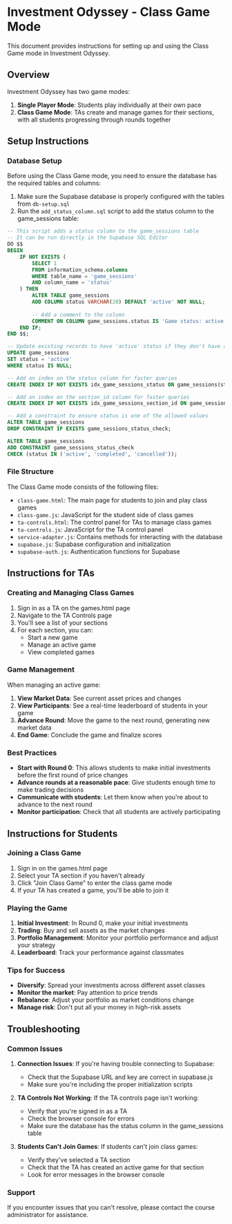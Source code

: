 # Investment Odyssey - Class Game Mode

This document provides instructions for setting up and using the Class Game mode in Investment Odyssey.

## Overview

Investment Odyssey has two game modes:
1. **Single Player Mode**: Students play individually at their own pace
2. **Class Game Mode**: TAs create and manage games for their sections, with all students progressing through rounds together

## Setup Instructions

### Database Setup

Before using the Class Game mode, you need to ensure the database has the required tables and columns:

1. Make sure the Supabase database is properly configured with the tables from `db-setup.sql`
2. Run the `add_status_column.sql` script to add the status column to the game_sessions table:

```sql
-- This script adds a status column to the game_sessions table
-- It can be run directly in the Supabase SQL Editor
DO $$
BEGIN
    IF NOT EXISTS (
        SELECT 1
        FROM information_schema.columns
        WHERE table_name = 'game_sessions'
        AND column_name = 'status'
    ) THEN
        ALTER TABLE game_sessions
        ADD COLUMN status VARCHAR(20) DEFAULT 'active' NOT NULL;
        
        -- Add a comment to the column
        COMMENT ON COLUMN game_sessions.status IS 'Game status: active, completed, or cancelled';
    END IF;
END $$;

-- Update existing records to have 'active' status if they don't have a status
UPDATE game_sessions
SET status = 'active'
WHERE status IS NULL;

-- Add an index on the status column for faster queries
CREATE INDEX IF NOT EXISTS idx_game_sessions_status ON game_sessions(status);

-- Add an index on the section_id column for faster queries
CREATE INDEX IF NOT EXISTS idx_game_sessions_section_id ON game_sessions(section_id);

-- Add a constraint to ensure status is one of the allowed values
ALTER TABLE game_sessions
DROP CONSTRAINT IF EXISTS game_sessions_status_check;

ALTER TABLE game_sessions
ADD CONSTRAINT game_sessions_status_check
CHECK (status IN ('active', 'completed', 'cancelled'));
```

### File Structure

The Class Game mode consists of the following files:

- `class-game.html`: The main page for students to join and play class games
- `class-game.js`: JavaScript for the student side of class games
- `ta-controls.html`: The control panel for TAs to manage class games
- `ta-controls.js`: JavaScript for the TA control panel
- `service-adapter.js`: Contains methods for interacting with the database
- `supabase.js`: Supabase configuration and initialization
- `supabase-auth.js`: Authentication functions for Supabase

## Instructions for TAs

### Creating and Managing Class Games

1. Sign in as a TA on the games.html page
2. Navigate to the TA Controls page
3. You'll see a list of your sections
4. For each section, you can:
   - Start a new game
   - Manage an active game
   - View completed games

### Game Management

When managing an active game:

1. **View Market Data**: See current asset prices and changes
2. **View Participants**: See a real-time leaderboard of students in your game
3. **Advance Round**: Move the game to the next round, generating new market data
4. **End Game**: Conclude the game and finalize scores

### Best Practices

- **Start with Round 0**: This allows students to make initial investments before the first round of price changes
- **Advance rounds at a reasonable pace**: Give students enough time to make trading decisions
- **Communicate with students**: Let them know when you're about to advance to the next round
- **Monitor participation**: Check that all students are actively participating

## Instructions for Students

### Joining a Class Game

1. Sign in on the games.html page
2. Select your TA section if you haven't already
3. Click "Join Class Game" to enter the class game mode
4. If your TA has created a game, you'll be able to join it

### Playing the Game

1. **Initial Investment**: In Round 0, make your initial investments
2. **Trading**: Buy and sell assets as the market changes
3. **Portfolio Management**: Monitor your portfolio performance and adjust your strategy
4. **Leaderboard**: Track your performance against classmates

### Tips for Success

- **Diversify**: Spread your investments across different asset classes
- **Monitor the market**: Pay attention to price trends
- **Rebalance**: Adjust your portfolio as market conditions change
- **Manage risk**: Don't put all your money in high-risk assets

## Troubleshooting

### Common Issues

1. **Connection Issues**: If you're having trouble connecting to Supabase:
   - Check that the Supabase URL and key are correct in supabase.js
   - Make sure you're including the proper initialization scripts

2. **TA Controls Not Working**: If the TA controls page isn't working:
   - Verify that you're signed in as a TA
   - Check the browser console for errors
   - Make sure the database has the status column in the game_sessions table

3. **Students Can't Join Games**: If students can't join class games:
   - Verify they've selected a TA section
   - Check that the TA has created an active game for that section
   - Look for error messages in the browser console

### Support

If you encounter issues that you can't resolve, please contact the course administrator for assistance.
